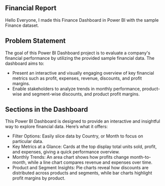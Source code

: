 ## Financial Report

Hello Everyone, 
I made this Finance Dashboard in Power BI with the sample Finance dataset. 

## Problem Statement

The goal of this Power BI Dashboard project is to evaluate a company's financial performance by utilizing the provided sample financial data. The dashboard aims to:
* Present an interactive and visually engaging overview of key financial metrics such as profit, expenses, revenue, discounts, and profit margins.
* Enable stakeholders to analyze trends in monthly performance, product-wise and segment-wise discounts, and product profit margins.

## Sections in the Dashboard

This Power BI Dashboard is designed to provide an interactive and insightful way to explore financial data. Here’s what it offers:
* Filter Options: Easily slice data by Country, or Month to focus on particular data.
* Key Metrics at a Glance: Cards at the top display total units sold, profit, and expenses, giving a quick performance overview.
* Monthly Trends: An area chart shows how profits change month-to-month, while a line chart compares revenue and expenses over time.
* Product and Segment Insights: Pie charts reveal how discounts are distributed across products and segments, while bar charts highlight profit margins by product.



